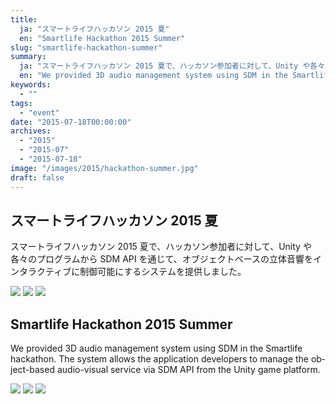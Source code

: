 ```yaml
---
title:
  ja: "スマートライフハッカソン 2015 夏"
  en: "Smartlife Hackathon 2015 Summer"
slug: "smartlife-hackathon-summer"
summary:
  ja: "スマートライフハッカソン 2015 夏で、ハッカソン参加者に対して、Unity や各々のプログラムから SDM API を通じて、オブジェクトベースの立体音響をインタラクティブに制御可能にするシステムを提供しました。"
  en: "We provided 3D audio management system using SDM in the Smartlife hackathon. "
keywords:
  - ""
tags:
  - "event"
date: "2015-07-18T00:00:00"
archives:
  - "2015"
  - "2015-07"
  - "2015-07-18"
image: "/images/2015/hackathon-summer.jpg"
draft: false
---
```


<!-- 日本語記事ここから -->
<section lang="ja" v-if="$context.locale === 'ja-jp'">

# スマートライフハッカソン 2015 夏

スマートライフハッカソン 2015 夏で、ハッカソン参加者に対して、Unity や各々のプログラムから SDM API を通じて、オブジェクトベースの立体音響をインタラクティブに制御可能にするシステムを提供しました。

<div class="grid grid-rows-1 grid-cols-3 gap-4">
  <a href="/images/2015/SmartLifeHackathon2015/photo-1.jpg"><img src="/images/2015/SmartLifeHackathon2015/photo-1.jpg" /></a>
  <a href="/images/2015/SmartLifeHackathon2015/photo-2.jpg"><img src="/images/2015/SmartLifeHackathon2015/photo-2.jpg" /></a>
  <a href="/images/2015/SmartLifeHackathon2015/photo-3.jpg"><img src="/images/2015/SmartLifeHackathon2015/photo-3.jpg" /></a>
</div>

</section>
<!-- 日本語記事ここまで -->

<!-- English article start -->
<section lang="en" v-else>

# Smartlife Hackathon 2015 Summer

We provided 3D audio management system using SDM in the Smartlife hackathon. The system allows the application developers to manage the object-based audio-visual service via SDM API from the Unity game platform.

<div class="grid grid-rows-1 grid-cols-3 gap-4">
  <a href="/images/2015/SmartLifeHackathon2015/photo-1.jpg"><img src="/images/2015/SmartLifeHackathon2015/photo-1.jpg" /></a>
  <a href="/images/2015/SmartLifeHackathon2015/photo-2.jpg"><img src="/images/2015/SmartLifeHackathon2015/photo-2.jpg" /></a>
  <a href="/images/2015/SmartLifeHackathon2015/photo-3.jpg"><img src="/images/2015/SmartLifeHackathon2015/photo-3.jpg" /></a>
</div>

</section>
<!-- English article end -->
